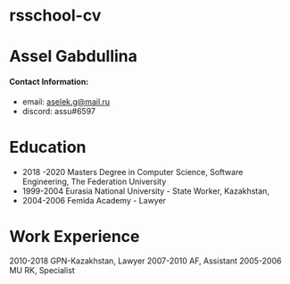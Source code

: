 # rsschool-cv

# Assel Gabdullina 

#### Contact Information:
* email: aselek.g@mail.ru
* discord: assu#6597

# Education

* 2018 -2020 Masters Degree in Computer Science, Software Engineering, The Federation University 
* 1999-2004 Eurasia National University - State Worker, Kazakhstan, 
* 2004-2006 Femida Academy - Lawyer

# Work Experience

2010-2018 GPN-Kazakhstan, Lawyer
2007-2010 AF, Assistant
2005-2006 MU RK, Specialist 
